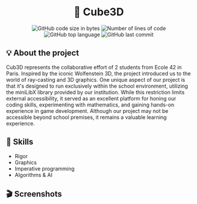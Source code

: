 <h1 align="center">
	🚀 Cube3D
</h1>

<p align="center">
	<img alt="GitHub code size in bytes" src="https://img.shields.io/github/languages/code-size/JBVer/Cube3D?color=lightblue" />
	<img alt="Number of lines of code" src="https://tokei.rs/b1/github/JBVer/Cube3D?category=code" />
	<img alt="GitHub top language" src="https://img.shields.io/github/languages/top/JBVer/Cube3D?color=blue" />
	<img alt="GitHub last commit" src="https://img.shields.io/github/last-commit/JBVer/Cube3D?color=green" />
</p>

## 💡 About the project

Cub3D represents the collaborative effort of 2 students from Ecole 42 in Paris. Inspired by the iconic Wolfenstein 3D, the project introduced us to the world of ray-casting and 3D graphics. One unique aspect of our project is that it's designed to run exclusively within the school environment, utilizing the miniLibX library provided by our institution.
While this restriction limits external accessibility, it served as an excellent platform for honing our coding skills, experimenting with mathematics, and gaining hands-on experience in game development. Although our project may not be accessible beyond school premises, it remains a valuable learning experience. 

## 🧮 Skills
* Rigor
* Graphics
* Imperative programming
* Algorithms & AI

## 🎬 Screenshots

